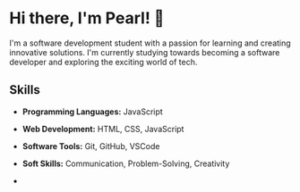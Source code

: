 # Hi there, I'm Pearl! 👋

I'm a software development student with a passion for learning and creating innovative solutions. I'm currently studying towards becoming a software developer and exploring the exciting world of tech.

## Skills
- **Programming Languages:** JavaScript
- **Web Development:** HTML, CSS, JavaScript
- **Software Tools:** Git, GitHub, VSCode
- **Soft Skills:** Communication, Problem-Solving, Creativity

- 
